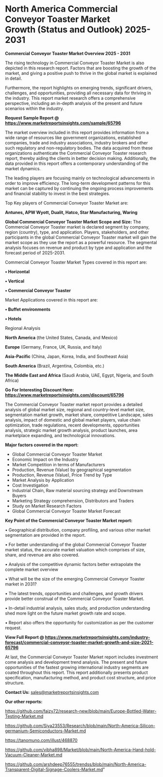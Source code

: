 # North America Commercial Conveyor Toaster Market Growth (Status and Outlook) 2025-2031

<Strong> Commercial Conveyor Toaster Market Overview 2025 - 2031</strong>

The rising technology in Commercial Conveyor Toaster Market is also depicted in this research report. Factors that are boosting the growth of the market, and giving a positive push to thrive in the global market is explained in detail.

Furthermore, the report highlights on emerging trends, significant drivers, challenges, and opportunities, providing all necessary data for thriving in the industry. This report market research offers a comprehensive perspective, including an in-depth analysis of the present and future scenarios within the industry.

<strong>Request Sample Report @ <a href=https://www.marketreportsinsights.com/sample/65796>https://www.marketreportsinsights.com/sample/65796</a></strong>

The market overview included in this report provides information from a wide range of resources like government organizations, established companies, trade and industry associations, industry brokers and other such regulatory and non-regulatory bodies. The data acquired from these organizations authenticate the Commercial Conveyor Toaster research report, thereby aiding the clients in better decision making. Additionally, the data provided in this report offers a contemporary understanding of the market dynamics.

The leading players are focusing mainly on technological advancements in order to improve efficiency. The long-term development patterns for this market can be captured by continuing the ongoing process improvements and financial stability to invest in the best strategies.

Top Key players of Commercial Conveyor Toaster Market are:

<strong>Antunes, APW Wyott, Dualit, Hatco, Star Manufacturing, Waring</strong>

<strong><b>Global Commercial Conveyor Toaster Market Scope and Size:</b></strong>
The Commercial Conveyor Toaster market is declared segment by company, region (country), type, and application. Players, stakeholders, and other participants in the global Commercial Conveyor Toaster market will gain the market scope as they use the report as a powerful resource. The segmental analysis focuses on revenue and product by type and application and the forecast period of 2025-2031.

Commercial Conveyor Toaster Market Types covered in this report are:

<strong>• Horizontal

• Vertical

• Commercial Conveyor Toaster</strong>

Market Applications covered in this report are:

<strong>• Buffet environments

• Hotels</strong> 

Regional Analysis

<strong>North America</strong> (the United States, Canada, and Mexico)

<strong>Europe</strong> (Germany, France, UK, Russia, and Italy)

<strong>Asia-Pacific</strong> (China, Japan, Korea, India, and Southeast Asia)

<strong>South America</strong> (Brazil, Argentina, Colombia, etc.)

<strong>The Middle East and Africa</strong> (Saudi Arabia, UAE, Egypt, Nigeria, and South Africa)

<strong>Go For Interesting Discount Here: <a href=https://www.marketreportsinsights.com/discount/65796>https://www.marketreportsinsights.com/discount/65796</a></strong>

The Commercial Conveyor Toaster market report provides a detailed analysis of global market size, regional and country-level market size, segmentation market growth, market share, competitive Landscape, sales analysis, impact of domestic and global market players, value chain optimization, trade regulations, recent developments, opportunities analysis, strategic market growth analysis, product launches, area marketplace expanding, and technological innovations.

<strong><b>Major factors covered in the report:</b></strong>
<ul>
  <li>Global Commercial Conveyor Toaster Market </li>
  <li>Economic Impact on the Industry</li>
  <li>Market Competition in terms of Manufacturers</li>
  <li>Production, Revenue (Value) by geographical segmentation</li>
  <li>Production, Revenue (Value), Price Trend by Type</li>
  <li>Market Analysis by Application</li>
  <li>Cost Investigation</li>
  <li>Industrial Chain, Raw material sourcing strategy and Downstream Buyers</li>
  <li>Marketing Strategy comprehension, Distributors and Traders</li>
  <li>Study on Market Research Factors</li>
  <li>Global Commercial Conveyor Toaster Market Forecast</li>
</ul>

<strong><b>Key Point of the Commercial Conveyor Toaster Market report:</b></strong>

• Geographical distribution, company profiling, and various other market segmentation are provided in the report.

• For better understanding of the global Commercial Conveyor Toaster market status, the accurate market valuation which comprises of size, share, and revenue are also covered.

• Analysis of the competitive dynamic factors better extrapolate the complete market overview

• What will be the size of the emerging Commercial Conveyor Toaster market in 2031?

• The latest trends, opportunities and challenges, and growth drivers provide better construal of the Commercial Conveyor Toaster Market.

• In-detail industrial analysis, sales study, and production understanding shed more light on the future market growth rate and scope.

• Report also offers the opportunity for customization as per the customer request.

<strong><b>View Full Report @ <a href=https://www.marketreportsinsights.com/industry-forecast/commercial-conveyor-toaster-market-growth-and-size-2021-65796>https://www.marketreportsinsights.com/industry-forecast/commercial-conveyor-toaster-market-growth-and-size-2021-65796</a></b></strong>


At last, the Commercial Conveyor Toaster Market report includes investment come analysis and development trend analysis. The present and future opportunities of the fastest growing international industry segments are coated throughout this report. This report additionally presents product specification, manufacturing method, and product cost structure, and price structure.

<strong>Contact Us:</strong>
sales@marketreportsinsights.com

<strong>Our other reports:</strong>

<a href=https://github.com/faizy72/research-new/blob/main/Europe-Bottled-Water-Testing-Market.md>https://github.com/faizy72/research-new/blob/main/Europe-Bottled-Water-Testing-Market.md</a>

<a href=https://github.com/Siya23553/Research/blob/main/North-America-Silicon-germanium-Semiconductors-Market.md>https://github.com/Siya23553/Research/blob/main/North-America-Silicon-germanium-Semiconductors-Market.md</a>

<a href=https://tanomuno.com/illust/468870>https://tanomuno.com/illust/468870</a>

<a href=https://github.com/vibha898/Market/blob/main/North-America-Hand-hold-Vacuum-Cleaner-Market.md>https://github.com/vibha898/Market/blob/main/North-America-Hand-hold-Vacuum-Cleaner-Market.md</a>

<a href=https://github.com/arshdeep76555/trendss/blob/main/North-America-Transparent-Digital-Signage-Coolers-Market.md>https://github.com/arshdeep76555/trendss/blob/main/North-America-Transparent-Digital-Signage-Coolers-Market.md</a>"
